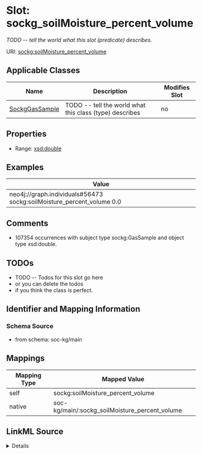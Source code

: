 

# Slot: sockg_soilMoisture_percent_volume


_TODO -- tell the world what this slot (predicate) describes._





URI: [sockg:soilMoisture_percent_volume](http://www.semanticweb.org/sockg/ontologies/2024/0/soil-carbon-ontology/soilMoisture_percent_volume)



<!-- no inheritance hierarchy -->





## Applicable Classes

| Name | Description | Modifies Slot |
| --- | --- | --- |
| [SockgGasSample](../classes/SockgGasSample.md) | TODO -- tell the world what this class (type) describes |  no  |







## Properties

* Range: [xsd:double](http://www.w3.org/2001/XMLSchema#double)






## Examples

| Value |
| --- |
| neo4j://graph.individuals#56473 sockg:soilMoisture_percent_volume 0.0 |

## Comments

* 107354 occurrences with subject type sockg:GasSample and object type xsd:double.

## TODOs

* TODO -- Todos for this slot go here
* or you can delete the todos
* if you think the class is perfect.

## Identifier and Mapping Information







### Schema Source


* from schema: soc-kg/main




## Mappings

| Mapping Type | Mapped Value |
| ---  | ---  |
| self | sockg:soilMoisture_percent_volume |
| native | soc-kg/main/:sockg_soilMoisture_percent_volume |




## LinkML Source

<details>
```yaml
name: sockg_soilMoisture_percent_volume
description: TODO -- tell the world what this slot (predicate) describes.
todos:
- TODO -- Todos for this slot go here
- or you can delete the todos
- if you think the class is perfect.
comments:
- 107354 occurrences with subject type sockg:GasSample and object type xsd:double.
examples:
- value: neo4j://graph.individuals#56473 sockg:soilMoisture_percent_volume 0.0
from_schema: soc-kg/main
rank: 1000
slot_uri: sockg:soilMoisture_percent_volume
alias: sockg_soilMoisture_percent_volume
domain_of:
- sockg_GasSample
range: double

```
</details>